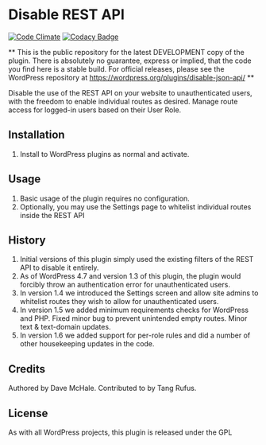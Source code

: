 # Disable REST API

[![Code Climate](https://codeclimate.com/github/dmchale/disable-json-api/badges/gpa.svg)](https://codeclimate.com/github/dmchale/disable-json-api) [![Codacy Badge](https://api.codacy.com/project/badge/Grade/96fc2316f7644938b72a5ffd1e882576)](https://www.codacy.com/app/dmchale/disable-json-api?utm_source=github.com&utm_medium=referral&utm_content=dmchale/disable-json-api&utm_campaign=badger) 

** This is the public repository for the latest DEVELOPMENT copy of the plugin. There is absolutely no guarantee, 
express or implied, that the code you find here is a stable build. For official releases, please see the 
WordPress repository at https://wordpress.org/plugins/disable-json-api/ **
  
Disable the use of the REST API on your website to unauthenticated users, with the freedom to enable individual
routes as desired. Manage route access for logged-in users based on their User Role.

## Installation
1. Install to WordPress plugins as normal and activate.
## Usage
1. Basic usage of the plugin requires no configuration.
2. Optionally, you may use the Settings page to whitelist individual routes inside the REST API
## History
1. Initial versions of this plugin simply used the existing filters of the REST API to disable it entirely.
2. As of WordPress 4.7 and version 1.3 of this plugin, the plugin would forcibly throw an authentication error for 
unauthenticated users. 
3. In version 1.4 we introduced the Settings screen and allow site admins to whitelist routes 
they wish to allow for unauthenticated users.
4. In version 1.5 we added minimum requirements checks for WordPress and PHP. Fixed minor bug to prevent unintended 
empty routes. Minor text & text-domain updates. 
5. In version 1.6 we added support for per-role rules and did a number of other housekeeping updates in the code.
## Credits
Authored by Dave McHale. Contributed to by Tang Rufus.
## License
As with all WordPress projects, this plugin is released under the GPL 
